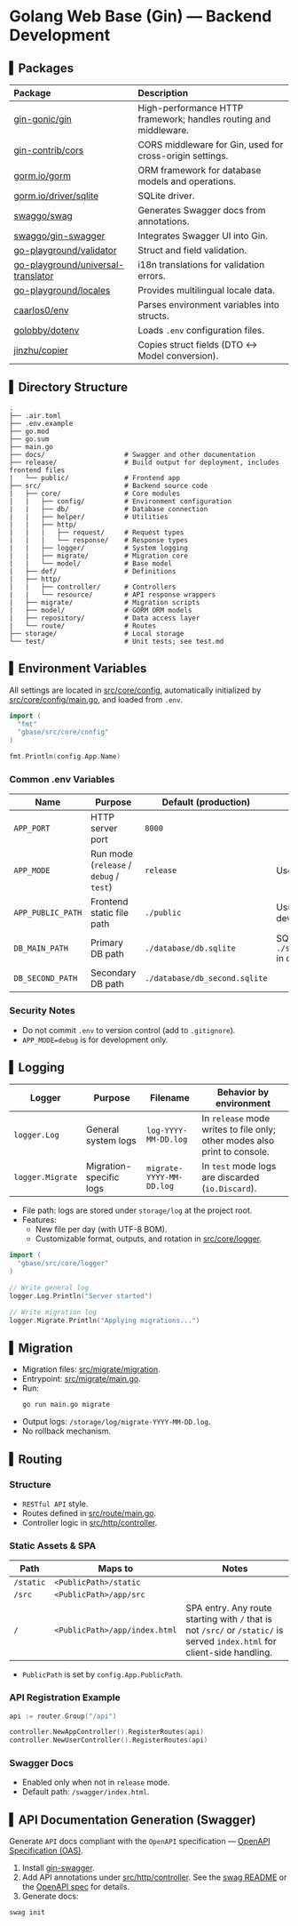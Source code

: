 # Golang Web Base (Gin) — Backend Development

## ▍Packages

| Package | Description |
| :----------- | :----------- |
| [gin-gonic/gin](https://github.com/gin-gonic/gin) | High-performance HTTP framework; handles routing and middleware. |
| [gin-contrib/cors](https://github.com/gin-contrib/cors) | CORS middleware for Gin, used for cross-origin settings. |
| [gorm.io/gorm](https://github.com/go-gorm/gorm) | ORM framework for database models and operations. |
| [gorm.io/driver/sqlite](https://github.com/go-gorm/sqlite) | SQLite driver. |
| [swaggo/swag](https://github.com/swaggo/swag) | Generates Swagger docs from annotations. |
| [swaggo/gin-swagger](https://github.com/swaggo/gin-swagger) | Integrates Swagger UI into Gin. |
| [go-playground/validator](https://github.com/go-playground/validator) | Struct and field validation. |
| [go-playground/universal-translator](https://github.com/go-playground/universal-translator) | i18n translations for validation errors. |
| [go-playground/locales](https://github.com/go-playground/locales) | Provides multilingual locale data. |
| [caarlos0/env](https://github.com/caarlos0/env) | Parses environment variables into structs. |
| [golobby/dotenv](https://github.com/golobby/dotenv) | Loads `.env` configuration files. |
| [jinzhu/copier](https://github.com/jinzhu/copier) | Copies struct fields (DTO ↔ Model conversion). |

## ▍Directory Structure
```
.
├── .air.toml
├── .env.example
├── go.mod
├── go.sum
├── main.go
├── docs/                    # Swagger and other documentation
├── release/                 # Build output for deployment, includes frontend files
|   └── public/              # Frontend app
├── src/                     # Backend source code
|   ├── core/                # Core modules
|   |   ├── config/          # Environment configuration
|   |   ├── db/              # Database connection
|   |   ├── helper/          # Utilities
|   |   ├── http/
|   |   |   ├── request/     # Request types
|   |   |   └── response/    # Response types
|   |   ├── logger/          # System logging
|   |   ├── migrate/         # Migration core
|   |   └── model/           # Base model
|   ├── def/                 # Definitions
|   ├── http/
|   |   ├── controller/      # Controllers
|   |   └── resource/        # API response wrappers
|   ├── migrate/             # Migration scripts
|   ├── model/               # GORM ORM models
|   ├── repository/          # Data access layer
|   └── route/               # Routes
├── storage/                 # Local storage
└── test/                    # Unit tests; see test.md
```

## ▍Environment Variables
All settings are located in [src/core/config](/src/core/config), automatically initialized by [src/core/config/main.go](/src/core/config/main.go), and loaded from `.env`.

```go
import (
  "fmt"
  "gbase/src/core/config"
)

fmt.Println(config.App.Name)
```

### Common .env Variables

| Name | Purpose | Default (production) | Notes |
|---|---|---|---|
| `APP_PORT` | HTTP server port | `8000` |  |
| `APP_MODE` | Run mode (`release` / `debug` / `test`) | `release` | Use `release` in production. |
| `APP_PUBLIC_PATH` | Frontend static file path | `./public` | Usually `./release/public` in development. |
| `DB_MAIN_PATH` | Primary DB path | `./database/db.sqlite` | SQLite path; usually `./storage/database/db.sqlite` in development. |
| `DB_SECOND_PATH` | Secondary DB path | `./database/db_second.sqlite` |  |

### Security Notes
- Do not commit `.env` to version control (add to `.gitignore`).
- `APP_MODE=debug` is for development only.

## ▍Logging
| Logger | Purpose | Filename | Behavior by environment |
|---|---|---|---|
| `logger.Log` | General system logs | `log-YYYY-MM-DD.log` | In `release` mode writes to file only; other modes also print to console. |
| `logger.Migrate` | Migration-specific logs | `migrate-YYYY-MM-DD.log` | In `test` mode logs are discarded (`io.Discard`). |

- File path: logs are stored under `storage/log` at the project root.  
- Features:  
  - New file per day (with UTF-8 BOM).
  - Customizable format, outputs, and rotation in [src/core/logger](/src/core/logger).

```go
import (
  "gbase/src/core/logger"
)

// Write general log
logger.Log.Println("Server started")

// Write migration log
logger.Migrate.Println("Applying migrations...")
```


## ▍Migration
- Migration files: [src/migrate/migration](/src/migrate/migration/).
- Entrypoint: [src/migrate/main.go](/src/migrate/main.go).
- Run:  
    ```bash
    go run main.go migrate
    ```
- Output logs: `/storage/log/migrate-YYYY-MM-DD.log`.
- No rollback mechanism.


## ▍Routing
### Structure
- `RESTful API` style.
- Routes defined in [src/route/main.go](/src/route/main.go).
- Controller logic in [src/http/controller](/src/http/controller/).

### Static Assets & SPA
| Path | Maps to | Notes |
|-----------|-----------|-----------|
| `/static` | `<PublicPath>/static` | |
| `/src` | `<PublicPath>/app/src` | |
| `/` | `<PublicPath>/app/index.html` | SPA entry. Any route starting with `/` that is not `/src/` or `/static/` is served `index.html` for client-side handling. |

- `PublicPath` is set by `config.App.PublicPath`.

### API Registration Example
```go
api := router.Group("/api")

controller.NewAppController().RegisterRoutes(api)
controller.NewUserController().RegisterRoutes(api)
```

### Swagger Docs
- Enabled only when not in `release` mode.
- Default path: `/swagger/index.html`.

## ▍API Documentation Generation (Swagger)
Generate `API` docs compliant with the `OpenAPI` specification — [OpenAPI Specification (OAS)](https://swagger.io/specification/).

1. Install [gin-swagger](https://github.com/swaggo/gin-swagger).  
2. Add API annotations under [src/http/controller](/src/http/controller/). See the [swag README](https://github.com/swaggo/swag/blob/master/README_zh-CN.md) or the [OpenAPI spec](https://github.com/OAI/OpenAPI-Specification/blob/master/versions/3.0.2.md) for details.
3. Generate docs:  
  ```shell
  swag init
  ```

